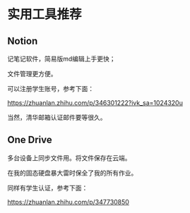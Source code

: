 # 实用工具推荐



## Notion

记笔记软件，简易版md编辑上手更快；

文件管理更方便。

可以注册学生账号，参考下面：

https://zhuanlan.zhihu.com/p/346301222?ivk_sa=1024320u

当然，清华邮箱认证邮件要等很久。



## One Drive

多台设备上同步文件用。将文件保存在云端。

在我的固态硬盘暴大雷时保全了我的所有作业。

同样有学生认证，参考下面：

https://zhuanlan.zhihu.com/p/347730850